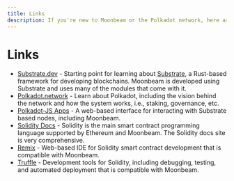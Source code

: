 ```yaml
---
title: Links
description: If you're new to Moonbeam or the Polkadot network, here are some important links to review, including compatible Ethereum tools.
---
```


# Links

 - [Substrate.dev](https://substrate.dev/) - Starting point for learning about [Substrate](/learn/platform/glossary/#substrate), a Rust-based framework for developing blockchains.  Moonbeam is developed using Substrate and uses many of the modules that come with it.
 - [Polkadot.network](https://polkadot.network/) - Learn about Polkadot, including the vision behind the network and how the system works, i.e., staking, governance, etc.
 - [Polkadot-JS Apps](https://polkadot.js.org/apps) - A web-based interface for interacting with Substrate based nodes, including Moonbeam.
 - [Solidity Docs](https://solidity.readthedocs.io/) - Solidity is the main smart contract programming language supported by Ethereum and Moonbeam.  The Solidity docs site is very comprehensive.
 - [Remix](https://remix.ethereum.org/) - Web-based IDE for Solidity smart contract development that is compatible with Moonbeam.
 - [Truffle](https://www.trufflesuite.com/) - Development tools for Solidity, including debugging, testing, and automated deployment that is compatible with Moonbeam.
